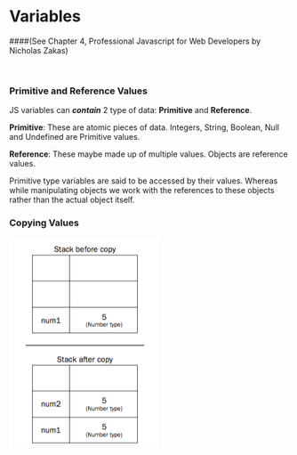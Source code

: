 # Variables
####(See Chapter 4, Professional Javascript for Web Developers by Nicholas Zakas)

<br/>

### Primitive and Reference Values

JS variables can ___contain___ 2 type of data: __Primitive__ and __Reference__.

__Primitive__: These are atomic pieces of data. Integers, String, Boolean, Null and Undefined are Primitive values.

__Reference__: These maybe made up of multiple values. Objects are reference values.

Primitive type variables are said to be accessed by their values. Whereas while manipulating objects we work with the references to these objects rather than the actual object itself.

### Copying Values

![Copying Primitive Values](images/copying_primitive_variables.png)

